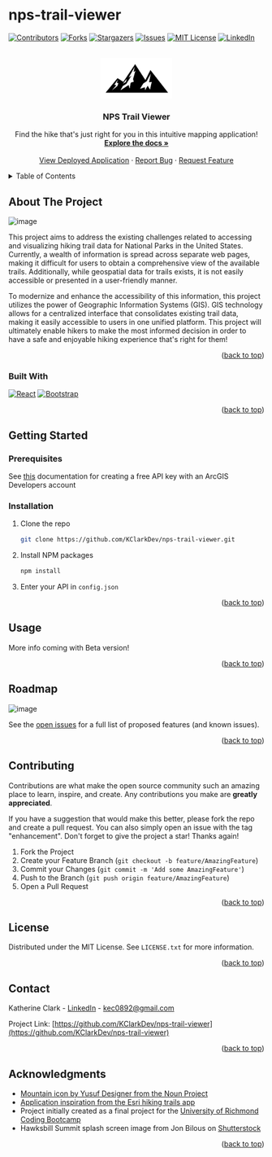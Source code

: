 # nps-trail-viewer

<a name="readme-top"></a>

<!-- PROJECT SHIELDS -->
<!--
*** I'm using markdown "reference style" links for readability.
*** Reference links are enclosed in brackets [ ] instead of parentheses ( ).
*** See the bottom of this document for the declaration of the reference variables
*** for contributors-url, forks-url, etc. This is an optional, concise syntax you may use.
*** https://www.markdownguide.org/basic-syntax/#reference-style-links
-->

[![Contributors][contributors-shield]][contributors-url]
[![Forks][forks-shield]][forks-url]
[![Stargazers][stars-shield]][stars-url]
[![Issues][issues-shield]][issues-url]
[![MIT License][license-shield]][license-url]
[![LinkedIn][linkedin-shield]][linkedin-url]

<!-- PROJECT LOGO -->
<br />
<div align="center">
  <a href="https://github.com/KClarkDev/nps-trail-viewer">
    <img src="client\src\assets\mountainIconBlack.png" alt="Logo" height="80">
  </a>

<h3 align="center">NPS Trail Viewer</h3>

  <p align="center">
    Find the hike that's just right for you in this intuitive mapping application!
    <br />
    <a href="https://github.com/KClarkDev/nps-trail-viewer"><strong>Explore the docs »</strong></a>
    <br />
    <br />
    <a href="https://nps-trail-viewer-493315c88a96.herokuapp.com/">View Deployed Application</a>
    ·
    <a href="https://github.com/KClarkDev/nps-trail-viewer/issues">Report Bug</a>
    ·
    <a href="https://github.com/KClarkDev/nps-trail-viewer/issues">Request Feature</a>
  </p>
</div>

<!-- TABLE OF CONTENTS -->
<details>
  <summary>Table of Contents</summary>
  <ol>
    <li>
      <a href="#about-the-project">About The Project</a>
      <ul>
        <li><a href="#built-with">Built With</a></li>
      </ul>
    </li>
    <li>
      <a href="#getting-started">Getting Started</a>
      <ul>
        <li><a href="#prerequisites">Prerequisites</a></li>
        <li><a href="#installation">Installation</a></li>
      </ul>
    </li>
    <li><a href="#usage">Usage</a></li>
    <li><a href="#roadmap">Roadmap</a></li>
    <li><a href="#contributing">Contributing</a></li>
    <li><a href="#license">License</a></li>
    <li><a href="#contact">Contact</a></li>
    <li><a href="#acknowledgments">Acknowledgments</a></li>
  </ol>
</details>

<!-- ABOUT THE PROJECT -->

## About The Project

![image](https://github.com/KClarkDev/nps-trail-viewer/assets/60265279/e277c1f0-de14-4499-bd92-368554cd72ec)


This project aims to address the existing challenges related to accessing and visualizing hiking trail data for National Parks in the United States. Currently, a wealth of information is spread across separate web pages, making it difficult for users to obtain a comprehensive view of the available trails. Additionally, while geospatial data for trails exists, it is not easily accessible or presented in a user-friendly manner.

To modernize and enhance the accessibility of this information, this project utilizes the power of Geographic Information Systems (GIS). GIS technology allows for a centralized interface that consolidates existing trail data, making it easily accessible to users in one unified platform. This project will ultimately enable hikers to make the most informed decision in order to have a safe and enjoyable hiking experience that's right for them!

<p align="right">(<a href="#readme-top">back to top</a>)</p>

### Built With

 [![React][React.js]][React-url]
 [![Bootstrap][Bootstrap.com]][Bootstrap-url]

<p align="right">(<a href="#readme-top">back to top</a>)</p>

<!-- GETTING STARTED -->

## Getting Started


### Prerequisites

See [this](https://developers.arcgis.com/documentation/mapping-apis-and-services/security/api-keys/) documentation for creating a free API key with an ArcGIS Developers account 

### Installation


1. Clone the repo
   ```sh
   git clone https://github.com/KClarkDev/nps-trail-viewer.git
   ```
2. Install NPM packages
   ```sh
   npm install
   ```
3. Enter your API in `config.json`

<p align="right">(<a href="#readme-top">back to top</a>)</p>

<!-- USAGE EXAMPLES -->

## Usage

More info coming with Beta version!

<p align="right">(<a href="#readme-top">back to top</a>)</p>

<!-- ROADMAP -->

## Roadmap

![image](https://github.com/KClarkDev/nps-trail-viewer/assets/60265279/03dd90bb-0c23-40d7-b69e-3b4dd19020d7)


See the [open issues](https://github.com/KClarkDev/nps-trail-viewer/issues) for a full list of proposed features (and known issues).

<p align="right">(<a href="#readme-top">back to top</a>)</p>

<!-- CONTRIBUTING -->

## Contributing

Contributions are what make the open source community such an amazing place to learn, inspire, and create. Any contributions you make are **greatly appreciated**.

If you have a suggestion that would make this better, please fork the repo and create a pull request. You can also simply open an issue with the tag "enhancement".
Don't forget to give the project a star! Thanks again!

1. Fork the Project
2. Create your Feature Branch (`git checkout -b feature/AmazingFeature`)
3. Commit your Changes (`git commit -m 'Add some AmazingFeature'`)
4. Push to the Branch (`git push origin feature/AmazingFeature`)
5. Open a Pull Request

<p align="right">(<a href="#readme-top">back to top</a>)</p>

<!-- LICENSE -->

## License

Distributed under the MIT License. See `LICENSE.txt` for more information.

<p align="right">(<a href="#readme-top">back to top</a>)</p>

<!-- CONTACT -->

## Contact

Katherine Clark - [LinkedIn](https://www.linkedin.com/in/kclark-gis/) - kec0892@gmail.com

Project Link: [https://github.com/KClarkDev/nps-trail-viewer](https://github.com/KClarkDev/nps-trail-viewer)

<p align="right">(<a href="#readme-top">back to top</a>)</p>

<!-- ACKNOWLEDGMENTS -->

## Acknowledgments

- [Mountain icon by Yusuf Designer from the Noun Project](https://thenounproject.com/icon/mountain-3140105/)
- [Application inspiration from the Esri hiking trails app](https://github.com/Esri/hiking-trails-app/tree/master)
- Project initially created as a final project for the [University of Richmond Coding Bootcamp](https://bootcamps.richmond.edu/coding/)
- Hawksbill Summit splash screen image from Jon Bilous on [Shutterstock](https://www.shutterstock.com/image-photo/evening-view-cliffs-on-hawksbill-summit-149364089)

<p align="right">(<a href="#readme-top">back to top</a>)</p>

<!-- MARKDOWN LINKS & IMAGES -->
<!-- https://www.markdownguide.org/basic-syntax/#reference-style-links -->

[contributors-shield]: https://img.shields.io/github/contributors/KClarkDev/nps-trail-viewer.svg?style=for-the-badge
[contributors-url]: https://github.com/KClarkDev/nps-trail-viewer/graphs/contributors
[forks-shield]: https://img.shields.io/github/forks/KClarkDev/nps-trail-viewer.svg?style=for-the-badge
[forks-url]: https://github.com/KClarkDev/nps-trail-viewer/network/members
[stars-shield]: https://img.shields.io/github/stars/KClarkDev/nps-trail-viewer.svg?style=for-the-badge
[stars-url]: https://github.com/KClarkDev/nps-trail-viewer/stargazers
[issues-shield]: https://img.shields.io/github/issues/KClarkDev/nps-trail-viewer.svg?style=for-the-badge
[issues-url]: https://github.com/KClarkDev/nps-trail-viewer/issues
[license-shield]: https://img.shields.io/github/license/KClarkDev/nps-trail-viewer.svg?style=for-the-badge
[license-url]: https://github.com/KClarkDev/nps-trail-viewer/blob/main/LICENSE
[linkedin-shield]: https://img.shields.io/badge/-LinkedIn-black.svg?style=for-the-badge&logo=linkedin&colorB=555
[linkedin-url]: https://www.linkedin.com/in/kclark-gis/
[product-screenshot]: images/screenshot.png
[Next.js]: https://img.shields.io/badge/next.js-000000?style=for-the-badge&logo=nextdotjs&logoColor=white
[Next-url]: https://nextjs.org/
[React.js]: https://img.shields.io/badge/React-20232A?style=for-the-badge&logo=react&logoColor=61DAFB
[React-url]: https://reactjs.org/
[Vue.js]: https://img.shields.io/badge/Vue.js-35495E?style=for-the-badge&logo=vuedotjs&logoColor=4FC08D
[Vue-url]: https://vuejs.org/
[Angular.io]: https://img.shields.io/badge/Angular-DD0031?style=for-the-badge&logo=angular&logoColor=white
[Angular-url]: https://angular.io/
[Svelte.dev]: https://img.shields.io/badge/Svelte-4A4A55?style=for-the-badge&logo=svelte&logoColor=FF3E00
[Svelte-url]: https://svelte.dev/
[Laravel.com]: https://img.shields.io/badge/Laravel-FF2D20?style=for-the-badge&logo=laravel&logoColor=white
[Laravel-url]: https://laravel.com
[Bootstrap.com]: https://img.shields.io/badge/Bootstrap-563D7C?style=for-the-badge&logo=bootstrap&logoColor=white
[Bootstrap-url]: https://getbootstrap.com
[JQuery.com]: https://img.shields.io/badge/jQuery-0769AD?style=for-the-badge&logo=jquery&logoColor=white
[JQuery-url]: https://jquery.com

